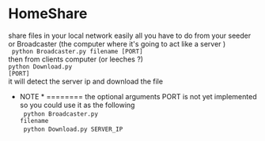 HomeShare
=========

share files in your local network easily 
all you have to do from your seeder or Broadcaster (the computer where it's going to act like a server ) <br>
<code> python Broadcaster.py filename [PORT]</code>  <br>
then from clients computer (or leeches ?) <br>
<code>python Download.py [PORT]</code> <br>
it will detect the server ip and download the file

* NOTE *
========
the optional arguments PORT is not yet implemented so you could use it as the following <br>
<code> python Broadcaster.py filename </code><br>
<code> python Download.py SERVER_IP</code> <br>
